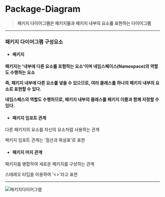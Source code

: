 # Package-Diagram

> **패키지 다이어그램은 패키지들과 패키지 내부의 요소를 표현하는 다이어그램**

------



### 패키지 다이어그램 구성요소



- #### 패키지

**패키지는 '내부에 다른 요소를 포함하는 요소'이며 네임스페이스(Namespace)의 역할도 수행하는 요소**

**즉, 패키지 내부에 다른 요소를 넣을 수 있으므로, 여러 클래스를 하나의 패키지 내부의 요소로 표현할              수 있다.** 

**네임스페스의 역할도 수행하므로, 패키지 내부의 클래스를 패키지 이름과 함께 지정할 수 있다.**



- #### 패키지 임포트 관계

다른 패키지의 요소를 자신의 요소처럼 사용하는 관계

패키지 임포트 관계는 '점선과 화살표'로 표현



- #### 패키지 머지 관계

패키지를 병합하여 새로운 패키지를 구성하는 관계

스테레오 타입을 이용하여 '<<merge>>'라고 표현

------



![패키지다이어그램](https://user-images.githubusercontent.com/48213832/104885547-8aed0180-59ab-11eb-8533-af3aece0b266.PNG)




